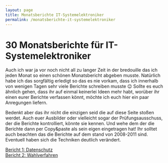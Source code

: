 ```yaml
---
layout: page
title: Monatsberichte IT-Systemelektroniker
permalink: /monatsberichte-it-systemelektroniker
---
```


# 30 Monatsberichte für IT-Systemelektroniker

Auch ich war ja vor noch nicht all zu langer Zeit in der bredouille das ich jeden Monat so einen schönen Monatsbericht abgeben musste. Natürlich habe ich das sorgfältig erledigt so das es nie vorkam, dass ich innerhalb von wenigen Tagen sehr viele Berichte schreiben musste 😉
Sollte es euch ähnlich gehen, dass ihr auf einmal keinerlei Ideen mehr habt, worüber ihr einen eurer Berichte verfassen könnt, möchte ich euch hier ein paar Anregungen liefern.

Bedenkt aber das ihr nicht die einzigen seid die auf diese Seite stoßen werdet. Auch euer Ausbilder oder vielleicht sogar der Prüfungsausschuss, der die Berichte kontrolliert, könnte sie kennen. Und wehe dem der die Berichte dann per Copy&paste als sein eigen eingetragen hat!
Ihr solltet auch beachten das die Berichte auf dem stand von 2008-2011 sind. Eventuell haben sich die Techniken deutlich verändert.

[Bericht 1: Datenschutz](datenschutz.md)   
[Bericht 2: Wahlverfahren](wahlverfahren.md)    